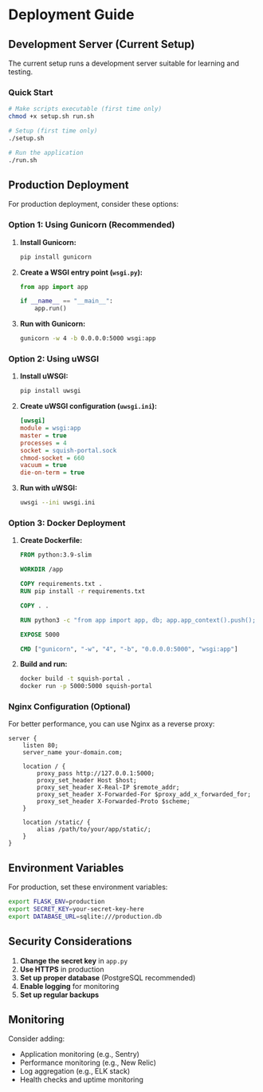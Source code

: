 # Deployment Guide

## Development Server (Current Setup)

The current setup runs a development server suitable for learning and testing.

### Quick Start
```bash
# Make scripts executable (first time only)
chmod +x setup.sh run.sh

# Setup (first time only)
./setup.sh

# Run the application
./run.sh
```

## Production Deployment

For production deployment, consider these options:

### Option 1: Using Gunicorn (Recommended)

1. **Install Gunicorn:**
   ```bash
   pip install gunicorn
   ```

2. **Create a WSGI entry point (`wsgi.py`):**
   ```python
   from app import app
   
   if __name__ == "__main__":
       app.run()
   ```

3. **Run with Gunicorn:**
   ```bash
   gunicorn -w 4 -b 0.0.0.0:5000 wsgi:app
   ```

### Option 2: Using uWSGI

1. **Install uWSGI:**
   ```bash
   pip install uwsgi
   ```

2. **Create uWSGI configuration (`uwsgi.ini`):**
   ```ini
   [uwsgi]
   module = wsgi:app
   master = true
   processes = 4
   socket = squish-portal.sock
   chmod-socket = 660
   vacuum = true
   die-on-term = true
   ```

3. **Run with uWSGI:**
   ```bash
   uwsgi --ini uwsgi.ini
   ```

### Option 3: Docker Deployment

1. **Create Dockerfile:**
   ```dockerfile
   FROM python:3.9-slim
   
   WORKDIR /app
   
   COPY requirements.txt .
   RUN pip install -r requirements.txt
   
   COPY . .
   
   RUN python3 -c "from app import app, db; app.app_context().push(); db.create_all()"
   
   EXPOSE 5000
   
   CMD ["gunicorn", "-w", "4", "-b", "0.0.0.0:5000", "wsgi:app"]
   ```

2. **Build and run:**
   ```bash
   docker build -t squish-portal .
   docker run -p 5000:5000 squish-portal
   ```

### Nginx Configuration (Optional)

For better performance, you can use Nginx as a reverse proxy:

```nginx
server {
    listen 80;
    server_name your-domain.com;
    
    location / {
        proxy_pass http://127.0.0.1:5000;
        proxy_set_header Host $host;
        proxy_set_header X-Real-IP $remote_addr;
        proxy_set_header X-Forwarded-For $proxy_add_x_forwarded_for;
        proxy_set_header X-Forwarded-Proto $scheme;
    }
    
    location /static/ {
        alias /path/to/your/app/static/;
    }
}
```

## Environment Variables

For production, set these environment variables:

```bash
export FLASK_ENV=production
export SECRET_KEY=your-secret-key-here
export DATABASE_URL=sqlite:///production.db
```

## Security Considerations

1. **Change the secret key** in `app.py`
2. **Use HTTPS** in production
3. **Set up proper database** (PostgreSQL recommended)
4. **Enable logging** for monitoring
5. **Set up regular backups**

## Monitoring

Consider adding:
- Application monitoring (e.g., Sentry)
- Performance monitoring (e.g., New Relic)
- Log aggregation (e.g., ELK stack)
- Health checks and uptime monitoring
